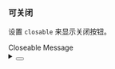 ### 可关闭

设置 `closable` 来显示关闭按钮。

<div class="cell-demo vp-rwa">
  <yc-button
    @click="$message.info({
        content: 'This is an info message!',
        closable: true,
      })
    "
    >Closeable Message</yc-button
  >
</div>

<script setup></script>

<details>
<summary>
 <button class="code-btn"  >
    <icon-code />
 </button>
</summary>

```vue
<template>
  <yc-button
    @click="
      $message.info({
        content: 'This is an info message!',
        closable: true,
      })
    "
    >Closeable Message</yc-button
  >
</template>

<script setup></script>
```

</details>

